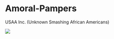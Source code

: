 # Amoral-Pampers

USAA Inc. (Unknown Smashing African Americans)

![](https://tenor.com/view/rouge-rouge-the-bat-gif-12606149941515290965)
